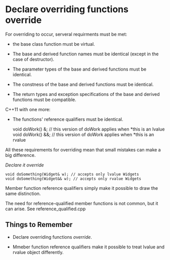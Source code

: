 # Declare overriding functions override

For overriding to occur, serveral requirments must be met:

* the base class function must be virtual.

* The base and derived function names must be identical (except in the case of destructor).

* The parameter types of the base and derived functions must be identical.

* The constness of the base and derived functions must be identical.

* The return types and exception specifications of the base and derived functions must be compatible.

C++11 with one more:

* The functions' reference qualifiers must be identical.

    void doWork() &; // this version of doWork applies when *this is an lvalue
    void doWork() &&; // this version of doWork applies when *this is an rvalue

All these requirements for overriding mean that small mistakes can make a big difference.

*Declare it override*

    void doSomething(Widget& w); // accepts only lvalue Widgets
    void doSomething(Widget&& w); // accepts only rvalue Widgets

Member function reference qualifiers simply make it possible to draw the same distinction.

The need for reference-qualified member functions is not common, but it can arise.
See reference_qualified.cpp

## Things to Remember

* Declare overriding functions *override*.

* Mmeber function reference qualifiers make it possible to treat lvalue and rvalue object differently.
